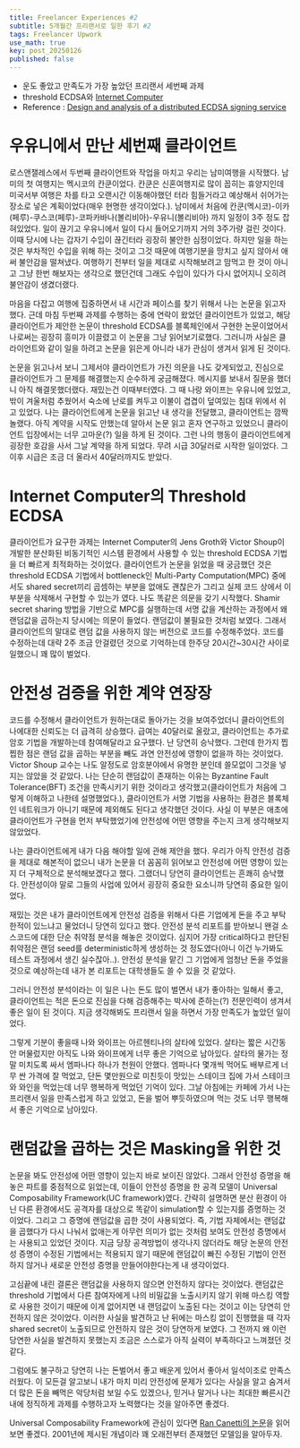 ```yaml
---
title: Freelancer Experiences #2
subtitle: 5개월간 프리랜서로 일한 후기 #2
tags: Freelancer Upwork
use_math: true
key: post_20250126
published: false
---
```


* 운도 좋았고 만족도가 가장 높았던 프리랜서 세번째 과제
* threshold ECDSA와 [Internet Computer](https://internetcomputer.org/)
* Reference : [Design and analysis of a distributed ECDSA signing service](https://eprint.iacr.org/2022/506)

# 우유니에서 만난 세번째 클라이언트
로스앤잴레스에서 두번째 클라이언트와 작업을 마치고 우리는 남미여행을 시작했다. 남미의 첫 여행지는 멕시코의 칸쿤이었다. 칸쿤은 신혼여행지로 많이 꼽히는 휴양지인데 미국서부 여행은 차를 타고 오랜시간 이동해야했던 터라 힘들거라고 예상해서 쉬어가는 장소로 넣은 계획이었다(매우 현명한 생각이었다.). 남미에서 처음에 칸쿤(멕시코)-이카(페루)-쿠스코(페루)-코파카바나(볼리비아)-우유니(볼리비아) 까지 일정이 3주 정도 잡혀있었다. 일이 끊기고 우유니에서 일이 다시 들어오기까지 거의 3주가량 걸린 것이다. 이때 당시에 나는 갑자기 수입이 끊긴터라 굉장히 불안한 심정이었다. 하지만 일을 하는 것은 부차적인 수입을 위해 하는 것이고 그것 때문에 여행기분을 망치고 싶지 않아서 애써 불안감을 떨쳐냈다. 여행하기 전부터 일을 제대로 시작해보려고 맘먹고 한 것이 아니고 그냥 한번 해보자는 생각으로 했던건데 그래도 수입이 있다가 다시 없어지니 오히려 불안감이 생겼더랬다.

마음을 다잡고 여행에 집중하면서 내 시간과 페이스를 찾기 위해서 나는 논문을 읽고자했다. 근데 마침 두번째 과제를 수행하는 중에 연락이 왔었던 클라이언트가 있었고, 해당 클라이언트가 제안한 논문이 threshold ECDSA를 블록체인에서 구현한 논문이었어서 나로써는 굉장히 흥미가 이끌렸고 이 논문을 그냥 읽어보기로했다. 그러니까 사실은 클라이언트와 같이 일을 하려고 논문을 읽은게 아니라 내가 관심이 생겨서 읽게 된 것이다.

논문을 읽고나서 보니 그제서야 클라이언트가 가진 의문을 나도 갖게되었고, 진심으로 클라이언트가 그 문제를 해결했는지 순수하게 궁금해졌다. 메시지를 보내서 질문을 했더니 아직 해결못했더랬다. 재밌는건 이때부터였다. 그 때 나랑 와이프는 우유니에 있었고, 밖이 겨울처럼 추웠어서 숙소에 난로를 켜두고 이불이 겹겹이 덮여있는 침대 위에서 쉬고 있었다. 나는 클라이언트에게 논문을 읽고난 내 생각을 전달했고, 클라이언트는 깜짝 놀랬다. 아직 계약을 시작도 안했는데 알아서 논문 읽고 혼자 연구하고 있었으니 클라이언트 입장에서는 너무 고마운(?) 일을 하게 된 것이다. 그런 나의 행동이 클라이언트에게 굉장한 호감을 사서 그날 계약을 하게 되었다. 무려 시급 30달러로 시작한 일이었다. 그 이후 시급은 조금 더 올라서 40달러까지도 받았다.

# Internet Computer의 Threshold ECDSA
클라이언트가 요구한 과제는 Internet Computer의 Jens Groth와 Victor Shoup이 개발한 분산화된 비동기적인 시스템 환경에서 사용할 수 있는 threshold ECDSA 기법을 더 빠르게 최적화하는 것이었다. 클라이언트가 논문을 읽었을 때 궁금했던 것은 threshold ECDSA 기법에서 bottleneck인 Multi-Party Computation(MPC) 중에서도 shared secret끼리 곱셈하는 부분을 없애도 괜찮은가 그리고 실제 코드 상에서 이 부분을 삭제해서 구현할 수 있는가 였다. 나도 똑같은 의문을 갖기 시작했다. Shamir secret sharing 방법을 기반으로 MPC를 실행하는데 서명 값을 계산하는 과정에서 왜 랜덤값을 곱하는지 당시에는 의문이 들었다. 랜덤값이 불필요한 것처럼 보였다. 그래서 클라이언트의 말대로 랜덤 값을 사용하지 않는 버전으로 코드를 수정해주었다. 코드를 수정하는데 대략 2주 조금 안걸렸던 것으로 기억하는데 한주당 20시간~30시간 사이로 일했으니 꽤 많이 벌었다.

# 안전성 검증을 위한 계약 연장장
코드를 수정해서 클라이언트가 원하는대로 돌아가는 것을 보여주었더니 클라이언트의 나에대한 신뢰도는 더 급격히 상승했다. 급여는 40달러로 올랐고, 클라이언트는 추가로 암호 기법을 개발하는데 참여해달라고 요구했다. 난 당연히 승낙했다. 그런데 한가지 찝찝한 점은 랜덤 값을 곱하는 부분을 빼도 과연 안전성에 영향이 없을까 하는 것이었다. Victor Shoup 교수는 나도 알정도로 암호분야에서 유명한 분인데 쓸모없이 그것을 넣지는 않았을 것 같았다. 나는 단순히 랜덤값이 존재하는 이유는 Byzantine Fault Tolerance(BFT) 조건을 만족시키기 위한 것이라고 생각했고(클라이언트가 처음에 그렇게 이해하고 나한테 설명했었다.), 클라이언트가 서명 기법을 사용하는 환경은 블록체인 네트워크가 아니기 때문에 제외해도 된다고 생각했던 것이다. 사실 이 부분은 애초에 클라이언트가 구현을 먼저 부탁했었기에 안전성에 어떤 영향을 주는지 크게 생각해보지 않았었다.

나는 클라이언트에게 내가 다음 해야할 일에 관해 제안을 했다. 우리가 아직 안전성 검증을 제대로 해본적이 없으니 내가 논문을 더 꼼꼼히 읽어보고 안전성에 어떤 영향이 있는지 더 구체적으로 분석해보겠다고 했다. 그랬더니 당연히 클라이언트는 흔쾌히 승낙했다. 안전성이야 말로 그들의 사업에 있어서 굉장히 중요한 요소니까 당연히 중요한 일이었다.

재밌는 것은 내가 클라이언트에게 안전성 검증을 위해서 다른 기업에게 돈을 주고 부탁한적이 있느냐고 물었더니 당연히 있다고 했다. 안전성 분석 리포트를 받아보니 왠걸 소스코드에 대한 단순 취약점 분석을 해놓은 것이었다. 심지어 가장 critical하다고 판단된 취약점은 랜덤 seed를 deterministic하게 생성하는 것 정도였다(아니 이건 누가봐도 테스트 과정에서 생긴 실수잖아..). 안전성 분석을 맡긴 그 기업에게 엄청난 돈을 주었을 것으로 예상하는데 내가 본 리포트는 대학생들도 쓸 수 있을 것 같았다.

그러니 안전성 분석이라는 이 일은 나는 돈도 많이 벌면서 내가 좋아하는 일해서 좋고, 클라이언트는 적은 돈으로 진심을 다해 검증해주는 박사에 준하는(?) 전문인력이 생겨서 좋은 일이 된 것이다. 지금 생각해봐도 프리랜서 일을 하면서 가장 만족도가 높았던 일이었다.

그렇게 기분이 좋을때 나와 와이프는 아르헨티나의 살타에 있었다. 살타는 짧은 시간동안 머물렀지만 아직도 나와 와이프에게 너무 좋은 기억으로 남아있다. 살타의 물가는 정말 미치도록 싸서 엠파나다 하나가 천원이 안했다. 엠파나다 몇개씩 먹어도 배부르게 너무 싼 가격에 잘 먹었고, 단돈 몇만원으로 미친듯이 맛있는 스테이크 집에 가서 스테이크와 와인을 먹었는데 너무 행복하게 먹었던 기억이 있다. 그날 아침에는 카페에 가서 나는 프리랜서 일을 만족스럽게 하고 있었고, 돈을 벌어 뿌듯하였으며 먹는 것도 너무 행복해서 좋은 기억으로 남아있다.

# 랜덤값을 곱하는 것은 Masking을 위한 것
논문을 봐도 안전성에 어떤 영향이 있는지 바로 보이진 않았다. 그래서 안전성 증명을 해놓은 파트를 중점적으로 읽었는데, 이들이 안전성 증명을 한 공격 모델이 Universal Composability Framework(UC framework)였다. 간략히 설명하면 분산 환경이 아닌 다른 환경에서도 공격자를 대상으로 똑같이 simulation할 수 있는지를 증명하는 것이었다. 그리고 그 증명에 랜덤값을 곱한 것이 사용되었다. 즉, 기법 자체에서는 랜덤값을 곱했다가 다시 나눠서 없애는게 아무런 의미가 없는 것처럼 보여도 안전성 증명에서는 사용되고 있었던 것이다. 지금 당장 공격방법이 생각나지 않더라도 해당 논문의 안전성 증명이 수정된 기법에서는 적용되지 않기 때문에 랜덤값이 빠진 수정된 기법이 안전하지 않거나 새로운 안전성 증명을 만들어야한다는게 내 생각이었다.

고심끝에 내린 결론은 랜덤값을 사용하지 않으면 안전하지 않다는 것이었다. 랜덤값은 threshold 기법에서 다른 참여자에게 나의 비밀값을 노출시키지 않기 위해 마스킹 역할로 사용한 것이기 때문에 이게 없어지면 내 랜덤값이 노출된 다는 것이고 이는 당연히 안전하지 않은 것이었다. 이러한 사실을 발견하고 난 뒤에는 마스킹 없이 진행했을 때 각자 shared secret이 노출되므로 안전하지 않은 것이 당연하게 보였다. 그 전까지 왜 이런 당연한 사실을 발견하지 못했는지 조금은 스스로가 아직 실력이 부족하다고 느껴졌던 것 같다.

그럼에도 불구하고 당연히 나는 돈벌어서 좋고 배운게 있어서 좋아서 일석이조로 만족스러웠다. 이 모든걸 알고보니 내가 마치 미리 안전성에 문제가 있다는 사실을 알고 숨겨서 더 많은 돈을 빼먹은 악당처럼 보일 수도 있겠으나, 믿거나 말거나 나는 최대한 빠른시간내에 정직하게 과제를 수행하고자 노력했다는 것을 알아주면 좋겠다.

Universal Composability Framework에 관심이 있다면 [Ran Canetti의 논문](https://eprint.iacr.org/2000/067)을 읽어보면 좋겠다. 2001년에 제시된 개념이라 꽤 오래전부터 존재했던 모델임을 알아두자.